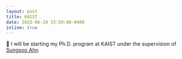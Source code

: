 ```yaml
---
layout: post
title: KAIST
date: 2025-06-20 15:59:00-0400
inline: true
---
```


🏫 I will be starting my Ph.D. program at KAIST under the supervision of [Sungsoo Ahn](https://sites.google.com/view/sungsooahn0215/home)